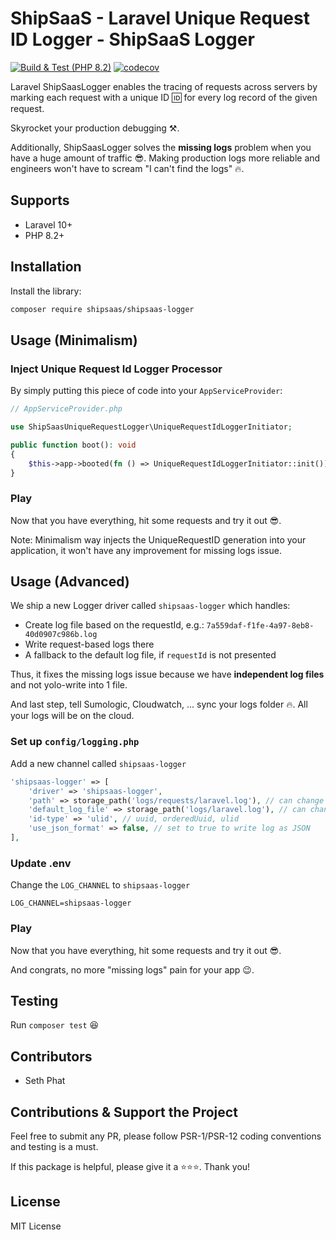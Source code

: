 # ShipSaaS - Laravel Unique Request ID Logger - ShipSaaS Logger

[![Build & Test (PHP 8.2)](https://github.com/shipsaas/laravel-jwks/actions/workflows/build.yml/badge.svg)](https://github.com/shipsaas/laravel-jwks/actions/workflows/build.yml)
[![codecov](https://codecov.io/gh/shipsaas/laravel-jwks/graph/badge.svg?token=c0HREpn8kp)](https://codecov.io/gh/shipsaas/laravel-jwks)

Laravel ShipSaasLogger enables the tracing of requests across servers
by marking each request with a unique ID 🆔 for every log record of the given request.

Skyrocket your production debugging ⚒️.

Additionally, ShipSaasLogger solves the **missing logs** problem when you have a huge amount of traffic 😎. 
Making production logs more reliable and engineers won't have to scream "I can't find the logs" 🔥.

## Supports
- Laravel 10+
- PHP 8.2+

## Installation

Install the library:

```bash
composer require shipsaas/shipsaas-logger
```

## Usage (Minimalism)

### Inject Unique Request Id Logger Processor

By simply putting this piece of code into your `AppServiceProvider`:

```php
// AppServiceProvider.php

use ShipSaasUniqueRequestLogger\UniqueRequestIdLoggerInitiator;

public function boot(): void
{
    $this->app->booted(fn () => UniqueRequestIdLoggerInitiator::init());
}
```

### Play

Now that you have everything, hit some requests and try it out 😎.

Note: Minimalism way injects the UniqueRequestID generation into your application, it won't have any improvement for missing logs issue.

## Usage (Advanced)

We ship a new Logger driver called `shipsaas-logger` which handles:

- Create log file based on the requestId, e.g.: `7a559daf-f1fe-4a97-8eb8-40d0907c986b.log`
- Write request-based logs there
- A fallback to the default log file, if `requestId` is not presented

Thus, it fixes the missing logs issue because we have **independent log files** and not yolo-write into 1 file.

And last step, tell Sumologic, Cloudwatch, ... sync your logs folder 🔥. All your logs will be on the cloud.

### Set up `config/logging.php`

Add a new channel called `shipsaas-logger`

```php
'shipsaas-logger' => [
    'driver' => 'shipsaas-logger',
    'path' => storage_path('logs/requests/laravel.log'), // can change to your desired path
    'default_log_file' => storage_path('logs/laravel.log'), // can change to your desired path
    'id-type' => 'ulid', // uuid, orderedUuid, ulid
    'use_json_format' => false, // set to true to write log as JSON
],
```

### Update .env

Change the `LOG_CHANNEL` to `shipsaas-logger` 

```dotenv
LOG_CHANNEL=shipsaas-logger
```

### Play
Now that you have everything, hit some requests and try it out 😎.

And congrats, no more "missing logs" pain for your app 😉.

## Testing

Run `composer test` 😆

## Contributors
- Seth Phat

## Contributions & Support the Project

Feel free to submit any PR, please follow PSR-1/PSR-12 coding conventions and testing is a must.

If this package is helpful, please give it a ⭐️⭐️⭐️. Thank you!

## License
MIT License

